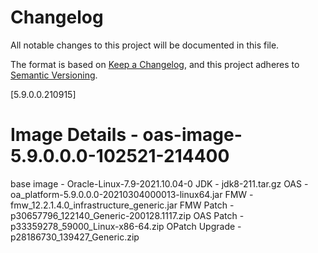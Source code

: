 # Changelog
All notable changes to this project will be documented in this file.

The format is based on [Keep a Changelog](https://keepachangelog.com/en/1.0.0/),
and this project adheres to [Semantic Versioning](https://semver.org/spec/v2.0.0.html).

[5.9.0.0.210915]

Image Details - oas-image-5.9.0.0.0-102521-214400
=================================================
base image - Oracle-Linux-7.9-2021.10.04-0
JDK - jdk8-211.tar.gz
OAS - oa_platform-5.9.0.0.0-20210304000013-linux64.jar
FMW - fmw_12.2.1.4.0_infrastructure_generic.jar
FMW Patch - p30657796_122140_Generic-200128.1117.zip
OAS Patch - p33359278_59000_Linux-x86-64.zip
OPatch Upgrade - p28186730_139427_Generic.zip
